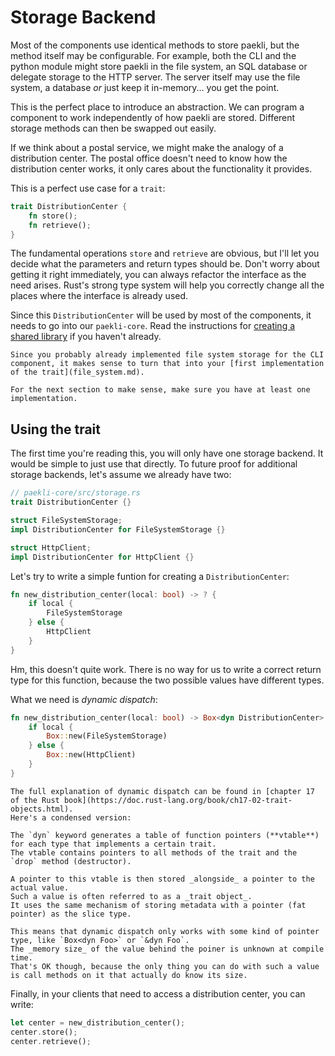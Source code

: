 # Storage Backend

Most of the components use identical methods to store paekli, but the method itself may be configurable.
For example, both the CLI and the python module might store paekli in the file system, an SQL database or delegate storage to the HTTP server.
The server itself may use the file system, a database _or_ just keep it in-memory... you get the point.

This is the perfect place to introduce an abstraction.
We can program a component to work independently of how paekli are stored.
Different storage methods can then be swapped out easily.

If we think about a postal service, we might make the analogy of a distribution center.
The postal office doesn't need to know how the distribution center works, it only cares about the functionality it provides.

This is a perfect use case for a `trait`:

```rust
trait DistributionCenter {
    fn store();
    fn retrieve();
}
```

The fundamental operations `store` and `retrieve` are obvious, but I'll let you decide what the parameters and return types should be.
Don't worry about getting it right immediately, you can always refactor the interface as the need arises.
Rust's strong type system will help you correctly change all the places where the interface is already used.

Since this `DistributionCenter` will be used by most of the components, it needs to go into our `paekli-core`.
Read the instructions for [creating a shared library](shared_lib.md) if you haven't already.

```admonish title="The first implementation"
Since you probably already implemented file system storage for the CLI component, it makes sense to turn that into your [first implementation of the trait](file_system.md).

For the next section to make sense, make sure you have at least one implementation.
```

## Using the trait

The first time you're reading this, you will only have one storage backend.
It would be simple to just use that directly.
To future proof for additional storage backends, let's assume we already have two:

```rust
// paekli-core/src/storage.rs
trait DistributionCenter {}

struct FileSystemStorage;
impl DistributionCenter for FileSystemStorage {}

struct HttpClient;
impl DistributionCenter for HttpClient {}
```

Let's try to write a simple funtion for creating a `DistributionCenter`:

```rust
fn new_distribution_center(local: bool) -> ? {
    if local {
        FileSystemStorage
    } else {
        HttpClient
    }
}
```

Hm, this doesn't quite work.
There is no way for us to write a correct return type for this function, because the two possible values have different types.

What we need is _dynamic dispatch_:

```rust
fn new_distribution_center(local: bool) -> Box<dyn DistributionCenter> {
    if local {
        Box::new(FileSystemStorage)
    } else {
        Box::new(HttpClient)
    }
}
```

```admonish info title="How dynamic dispatch works" collapsible=true
The full explanation of dynamic dispatch can be found in [chapter 17 of the Rust book](https://doc.rust-lang.org/book/ch17-02-trait-objects.html).
Here's a condensed version:

The `dyn` keyword generates a table of function pointers (**vtable**) for each type that implements a certain trait.
The vtable contains pointers to all methods of the trait and the `drop` method (destructor).

A pointer to this vtable is then stored _alongside_ a pointer to the actual value.
Such a value is often referred to as a _trait object_.
It uses the same mechanism of storing metadata with a pointer (fat pointer) as the slice type.

This means that dynamic dispatch only works with some kind of pointer type, like `Box<dyn Foo>` or `&dyn Foo`.
The _memory size_ of the value behind the poiner is unknown at compile time.
That's OK though, because the only thing you can do with such a value is call methods on it that actually do know its size.
```

Finally, in your clients that need to access a distribution center, you can write:

```rust
let center = new_distribution_center();
center.store();
center.retrieve();
```

